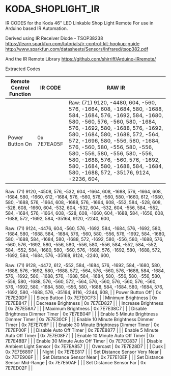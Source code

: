 # KODA_SHOPLIGHT_IR
IR CODES for the Koda 46" LED Linkable Shop Light Remote
For use in Arduino based IR Automation.

Derived using IR Receiver Diode - TSOP38238 https://learn.sparkfun.com/tutorials/ir-control-kit-hookup-guide
http://www.sparkfun.com/datasheets/Sensors/Infrared/tsop382.pdf

And the IR Remote Library
https://github.com/shirriff/Arduino-IRremote/

Extracted Codes

| Remote Control Function  | IR CODE | RAW IR |
| ------------- | ------------- |  ------------- |
| Power Button On  | 0x 7E7EA05F  | Raw: (71) 9120, -4480, 604, -560, 576, -1664, 608, -1684, 580, -1688, 584, -1684, 576, -1692, 584, -1680, 580, -560, 576, -560, 580, -1684, 576, -1692, 580, -1688, 576, -1692, 580, -1684, 580, -1688, 572, -564, 572, -1696, 580, -556, 580, -1684, 576, -560, 580, -556, 580, -556, 580, -556, 580, -556, 580, -556, 580, -1688, 576, -560, 576, -1692, 580, -1684, 580, -1688, 584, -1684, 580, -1688, 572, -35176, 9124, -2236, 604, 

Raw: (71) 9120, -4508, 576, -532, 604, -1664, 608, -1688, 576, -1664, 608, -1684, 580, -1660, 612, -1684, 576, -560, 576, -560, 580, -1660, 612, -1680, 580, -1688, 576, -1664, 608, -1688, 576, -1664, 608, -552, 584, -528, 608, -528, 608, -1660, 604, -532, 604, -532, 604, -532, 604, -556, 584, -552, 584, -1684, 576, -1664, 608, -528, 608, -1660, 604, -1688, 584, -1656, 608, -1688, 572, -1692, 584, -35164, 9120, -2240, 600, 

Raw: (71) 9124, -4476, 604, -560, 576, -1692, 584, -1684, 576, -1692, 580, -1684, 580, -1688, 584, -1684, 576, -560, 580, -556, 576, -1692, 584, -1680, 580, -1688, 584, -1684, 580, -1688, 572, -1692, 580, -556, 580, -1688, 576, -560, 576, -1692, 580, -556, 580, -556, 580, -556, 584, -552, 584, -552, 584, -552, 584, -1680, 580, -560, 576, -1688, 576, -1692, 580, -1688, 572, -1692, 584, -1684, 576, -35168, 9124, -2240, 600, 

Raw: (71) 9128, -4472, 612, -552, 584, -1684, 576, -1692, 584, -1680, 580, -1688, 576, -1692, 580, -1688, 572, -564, 576, -560, 576, -1688, 584, -1684, 576, -1692, 580, -1688, 576, -1688, 584, -1684, 580, -556, 580, -556, 580, -556, 580, -1688, 576, -560, 572, -564, 576, -560, 576, -560, 576, -560, 576, -1692, 580, -1684, 580, -556, 580, -1688, 584, -1684, 580, -1684, 576, -1692, 580, -1688, 576, -35164, 9116, -2244, 608, 
|
| Power Button Off | 0x 7E7E20DF | |
| Sleep Button | 0x 7E7E0CF3 | |
| Minimum Brightness | 0x 7E7EB847 | |
| Decrease Brightness | 0x 7E7ED827 | |
| Increase Brightness | 0x 7E7E58A7 | |
| Maximum Brightness | 0x 7E7E38C7 | |
| Disable Brightness Dimmer Timer | 0x 7E7EB04F | |
| Enable 5 Minute Brightness Dimmer Timer | 0x 7E7E30CF | |
| Enable 10 Minute Brightness Dimmer Timer | 0x 7E7E708F | |
| Enable 30 Minute Brightness Dimmer Timer | 0x 7E7EF00F | |
| Disable Auto Off Timer | 0x 7E7E8877 | |
| Enable 5 Minute Auto Off Timer | 0x 7E7E08F7 | |
| Enable 10 Minute Auto Off Timer | 0x 7E7E48B7 | |
| Enable 30 Minute Auto Off Timer | 0x 7E7EC837 | |
| Disable Ambient Light Sensor | 0x 7E7EA857 | |
| Overcast | 0x 7E7E28D7 | |
| Dusk | 0x 7E7E6897 | |
| Night | 0x 7E7EE817 | |
| Set Distance Sensor Very Near | 0x 7E7E906F | |
| Set Distance Sensor Near | 0x 7E7E10EF | |
| Set Distance Sensor Mid-Range | 0x 7E7E50AF | |
| Set Distance Sensor Far | 0x 7E7ED02F | |


